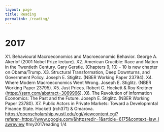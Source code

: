```yaml
---
layout: page
title: Reading
permalink: /reading/
---
```

# 2017
X1. Behavioural Macroeconomics and Macroeconomic Behavior. George A. Akerlof (2001 Nobel Prize lecture).
X2. American Crucible: Race and Nation in the Twentieth Century. Gary Gerstle. (Chapters 9, 10) - 10 is new chapter on Obama/Trump.
X3. Structural Transformation, Deep Downturns, and Government Policy. Joseph E. Stiglitz. (NBER Working Paper 23794).
X4. Where Modern Macroeconomics Went Wrong. Joseph E. Stiglitz. (NBER Working Paper 23795).
X5. Just Prices. Robert C. Hockett & Roy Kreitner (https://ssrn.com/abstract=3069966).
X6. The Revolution of Information Economics: The Past and the Future. Joseph E. Stiglitz. (NBER Working Paper 23780).
X7. Public Actors in Private Markets: Toward a Developmntal Finance State. Hockett (rch371) & Omarova. https://openscholarship.wustl.edu/cgi/viewcontent.cgi?referer=https://www.google.com/&httpsredir=1&article=6175&context=law_lawreview  #my2017reading 1/4







